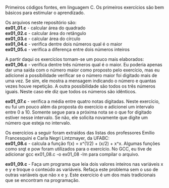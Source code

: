 Primeiros códigos fontes, em linguagem C. Os primeiros exercícios são bem básicos para estimular o aprendizado.
<p>
Os arquivos neste repositório são:<br>
<b>ex01_01.c</b> - calcular área do quadrado<br>
<b>ex01_02.c</b> - calcular área do retângulo<br>
<b>ex01_03.c</b> - calcular área do círculo<br>
<b>ex01_04.c</b> - verifica dentre dois números qual é o maior<br>
<b>ex01_05.c</b> - verifica a diferença entre dois números inteiros
<p>
A partir daqui os exercícios tornam-se um pouco mais elaborados:<br>  
<b>ex01_06.c</b> - verifica dentre três números qual é o maior. Eu poderia apenas dar uma saída com o número maior como proposto pelo exercício, mas eu adicionei a possibilidade verificar se o número maior foi digitado mais de uma vez. Se sim, ele mostra a mensagem indicando o número e quantas vezes houve repetição. A outra possibilidade são todos os três números iguais. Neste caso ele diz que todos os números são idênticos.
<p>
<b>ex01_07.c</b> - verifica a média entre quatro notas digitadas. Neste exercício, eu fui um pouco além da proposta do exercício e adicionei um intervalo entre 0 a 10. Somente segue para a próxima nota se o que for digitado estiver nesse intervalo. Se não, ele solicita novamente que digite um número que esteja no intervalo.<br>
<p>
Os exercícios a seguir foram extraídos das listas dos professores Emílio Francesquini e Carla Negri Lintzmayer, da UFABC:<br>
<b>ex01_08.c</b> - calcula a função f(x) = x^(1/2) + (x/2) + x^x. Algumas funções como srqt e pow foram utilizados para o exercício. No GCC, eu tive de adicionar gcc ex01_08.c -o ex01_08 -lm para compilar o arquivo.
<p>
<b>ex01_09.c</b> - Faça um programa que leia dois valores inteiros nas variáveis x e y e
troque o conteúdo as variáveis. Refaça este problema sem o uso de outras variáveis que não x e y. Este exercício é um dos mais tradicionais que se encontram na programação.
